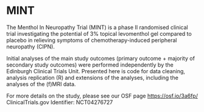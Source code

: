 # MINT

The Menthol In Neuropathy Trial (MINT) is a phase II randomised clinical trial investigating the potential of 3% topical levomenthol gel compared to placebo in relieving symptoms of chemotherapy-induced peripheral neuropathy (CIPN). 

Initial analyses of the main study outcomes (primary outcome + majority of secondary study outcomes) were performed independently by the Edinburgh Clinical Trials Unit. 
Presented here is code for data cleaning, analysis replication (R) and extensions of the analyses, including the analyses of the (f)MRI data. 

For more details on the study, please see our OSF page https://osf.io/3a6fp/ 
ClinicalTrials.gov Identifier: NCT04276727
